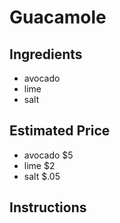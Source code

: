 # Guacamole
## Ingredients
* avocado
* lime
* salt
## Estimated Price
* avocado $5
* lime $2
* salt $.05
## Instructions
